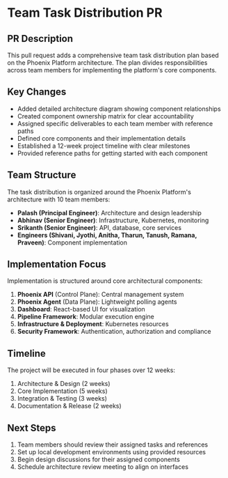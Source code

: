 # Team Task Distribution PR

## PR Description

This pull request adds a comprehensive team task distribution plan based on the Phoenix Platform architecture. The plan divides responsibilities across team members for implementing the platform's core components.

## Key Changes

- Added detailed architecture diagram showing component relationships
- Created component ownership matrix for clear accountability
- Assigned specific deliverables to each team member with reference paths
- Defined core components and their implementation details
- Established a 12-week project timeline with clear milestones
- Provided reference paths for getting started with each component

## Team Structure

The task distribution is organized around the Phoenix Platform's architecture with 10 team members:

- **Palash (Principal Engineer)**: Architecture and design leadership
- **Abhinav (Senior Engineer)**: Infrastructure, Kubernetes, monitoring
- **Srikanth (Senior Engineer)**: API, database, core services
- **Engineers (Shivani, Jyothi, Anitha, Tharun, Tanush, Ramana, Praveen)**: Component implementation

## Implementation Focus

Implementation is structured around core architectural components:

1. **Phoenix API** (Control Plane): Central management system
2. **Phoenix Agent** (Data Plane): Lightweight polling agents
3. **Dashboard**: React-based UI for visualization
4. **Pipeline Framework**: Modular execution engine
5. **Infrastructure & Deployment**: Kubernetes resources
6. **Security Framework**: Authentication, authorization and compliance

## Timeline

The project will be executed in four phases over 12 weeks:
1. Architecture & Design (2 weeks)
2. Core Implementation (5 weeks)
3. Integration & Testing (3 weeks)
4. Documentation & Release (2 weeks)

## Next Steps

1. Team members should review their assigned tasks and references
2. Set up local development environments using provided resources
3. Begin design discussions for their assigned components
4. Schedule architecture review meeting to align on interfaces
